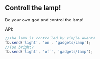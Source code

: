 ## Controll the lamp!

Be your own god and control the lamp!

API:
```javascript
//The lamp is controlled by simple events
fb.send('light', 'on', 'gadgets/lamp');
//Too bright?
fb.send('light', 'off', 'gadgets/lamp');  
```

